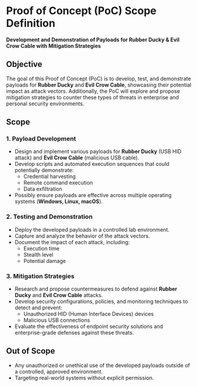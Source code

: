 # Proof of Concept (PoC) Scope Definition

**Development and Demonstration of Payloads for Rubber Ducky & Evil Crow Cable with Mitigation Strategies**

## Objective
The goal of this Proof of Concept (PoC) is to develop, test, and demonstrate payloads for **Rubber Ducky** and **Evil Crow Cable**, showcasing their potential impact as attack vectors. Additionally, the PoC will explore and propose mitigation strategies to counter these types of threats in enterprise and personal security environments.

## Scope

### 1. Payload Development
- Design and implement various payloads for **Rubber Ducky** (USB HID attack) and **Evil Crow Cable** (malicious USB cable).
- Develop scripts and automated execution sequences that could potentially demonstrate:
  - Credential harvesting
  - Remote command execution
  - Data exfiltration
- Possibly ensure payloads are effective across multiple operating systems (**Windows, Linux, macOS**).

### 2. Testing and Demonstration
- Deploy the developed payloads in a controlled lab environment.
- Capture and analyze the behavior of the attack vectors.
- Document the impact of each attack, including:
  - Execution time
  - Stealth level
  - Potential damage

### 3. Mitigation Strategies
- Research and propose countermeasures to defend against **Rubber Ducky** and **Evil Crow Cable** attacks.
- Develop security configurations, policies, and monitoring techniques to detect and prevent:
  - Unauthorized HID (Human Interface Devices) devices
  - Malicious USB connections
- Evaluate the effectiveness of endpoint security solutions and enterprise-grade defenses against these threats.


## Out of Scope
- Any unauthorized or unethical use of the developed payloads outside of a controlled, approved environment.
- Targeting real-world systems without explicit permission.


